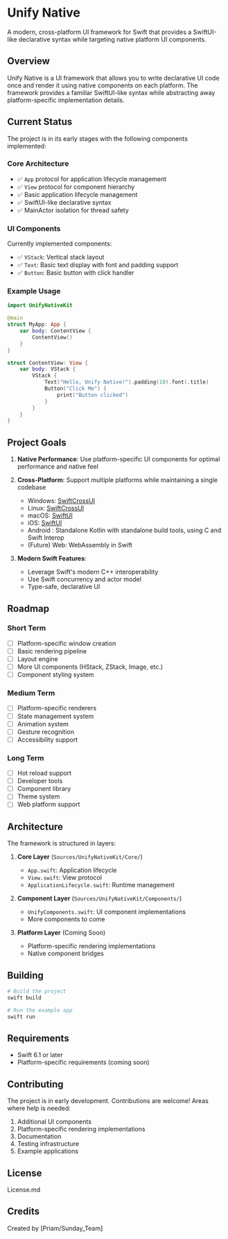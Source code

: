 # Unify Native

A modern, cross-platform UI framework for Swift that provides a SwiftUI-like declarative syntax while targeting native platform UI components.

## Overview

Unify Native is a UI framework that allows you to write declarative UI code once and render it using native components on each platform. The framework provides a familiar SwiftUI-like syntax while abstracting away platform-specific implementation details.

## Current Status

The project is in its early stages with the following components implemented:

### Core Architecture
- ✅ `App` protocol for application lifecycle management
- ✅ `View` protocol for component hierarchy
- ✅ Basic application lifecycle management
- ✅ SwiftUI-like declarative syntax
- ✅ MainActor isolation for thread safety

### UI Components
Currently implemented components:
- ✅ `VStack`: Vertical stack layout
- ✅ `Text`: Basic text display with font and padding support
- ✅ `Button`: Basic button with click handler

### Example Usage

```swift
import UnifyNativeKit

@main
struct MyApp: App {
    var body: ContentView {
        ContentView()
    }
}

struct ContentView: View {
    var body: VStack {
        VStack {
            Text("Hello, Unify Native!").padding(10).font(.title)
            Button("Click Me") {
                print("Button clicked")
            }
        }
    }
}
```

## Project Goals

1. **Native Performance**: Use platform-specific UI components for optimal performance and native feel
2. **Cross-Platform**: Support multiple platforms while maintaining a single codebase
   - Windows: [SwiftCrossUI](https://github.com/stackotter/swift-cross-ui)
   - Linux: [SwiftCrossUI](https://github.com/stackotter/swift-cross-ui)
   - macOS: [SwiftUI](https://developer.apple.com/documentation/swiftui)
   - iOS: [SwiftUI](https://developer.apple.com/documentation/swiftui)
   - Android : Standalone Kotlin with standalone build tools, using C and Swift Interop
   - (Future) Web: WebAssembly in Swift

3. **Modern Swift Features**:
   - Leverage Swift's modern C++ interoperability
   - Use Swift concurrency and actor model
   - Type-safe, declarative UI

## Roadmap

### Short Term
- [ ] Platform-specific window creation
- [ ] Basic rendering pipeline
- [ ] Layout engine
- [ ] More UI components (HStack, ZStack, Image, etc.)
- [ ] Component styling system

### Medium Term
- [ ] Platform-specific renderers
- [ ] State management system
- [ ] Animation system
- [ ] Gesture recognition
- [ ] Accessibility support

### Long Term
- [ ] Hot reload support
- [ ] Developer tools
- [ ] Component library
- [ ] Theme system
- [ ] Web platform support

## Architecture

The framework is structured in layers:

1. **Core Layer** (`Sources/UnifyNativeKit/Core/`)
   - `App.swift`: Application lifecycle
   - `View.swift`: View protocol
   - `ApplicationLifecycle.swift`: Runtime management

2. **Component Layer** (`Sources/UnifyNativeKit/Components/`)
   - `UnifyComponents.swift`: UI component implementations
   - More components to come

3. **Platform Layer** (Coming Soon)
   - Platform-specific rendering implementations
   - Native component bridges

## Building

```bash
# Build the project
swift build

# Run the example app
swift run
```

## Requirements

- Swift 6.1 or later
- Platform-specific requirements (coming soon)

## Contributing

The project is in early development. Contributions are welcome! Areas where help is needed:
1. Additional UI components
2. Platform-specific rendering implementations
3. Documentation
4. Testing infrastructure
5. Example applications

## License

License.md

## Credits

Created by [Priam/Sunday_Team]
